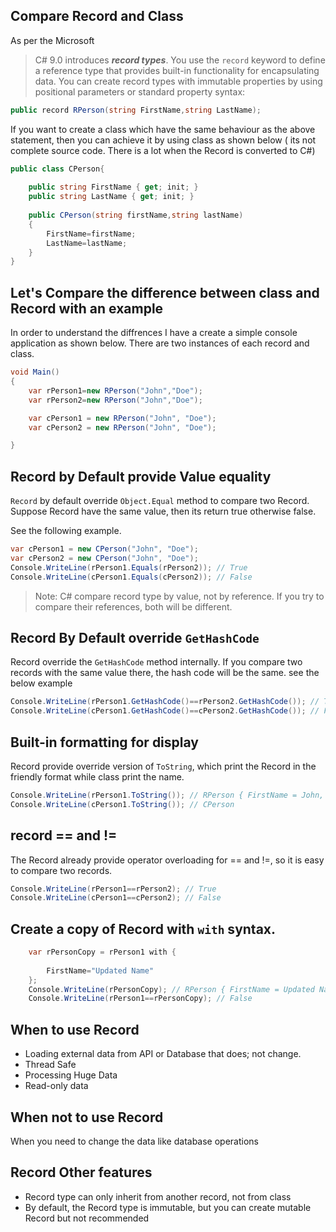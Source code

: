 
## Compare Record and Class

As per the Microsoft

> C# 9.0 introduces ***record types***. You use the `record` keyword to define a reference type that provides built-in functionality for encapsulating data. You can create record types with immutable properties by using positional parameters or standard property syntax:

```csharp
public record RPerson(string FirstName,string LastName);
```

If you want to create a class which have the same behaviour as the above statement, then you can achieve it by using class as shown below ( its not complete source code. There is a lot when the Record is converted to C#)

```csharp
public class CPerson{
	
	public string FirstName { get; init; }
	public string LastName { get; init; }
	
	public CPerson(string firstName,string lastName)
	{
		FirstName=firstName;
		LastName=lastName;
	}
}
```


## Let's Compare the difference between class and Record with an example

In order to understand the diffrences I have a create a simple console application as shown below. There are two instances of each record and class.

```csharp
void Main()
{
	var rPerson1=new RPerson("John","Doe");
	var rPerson2=new RPerson("John","Doe");

	var cPerson1 = new RPerson("John", "Doe");
	var cPerson2 = new RPerson("John", "Doe");

}

```

## Record by Default  provide Value equality

`Record` by default override `Object.Equal` method to compare two Record. Suppose Record have the same value, then its return true otherwise false.

See the following example.

```csharp
var cPerson1 = new CPerson("John", "Doe");
var cPerson2 = new CPerson("John", "Doe");
Console.WriteLine(rPerson1.Equals(rPerson2)); // True
Console.WriteLine(cPerson1.Equals(cPerson2)); // False
```
> Note: C# compare record type by value, not by reference. If you try to compare their references, both will be different.


## Record By Default override `GetHashCode`
Record override the `GetHashCode` method internally. 
If you compare two records with the same value there, the hash code will be the same. see the below example

```csharp
Console.WriteLine(rPerson1.GetHashCode()==rPerson2.GetHashCode()); // True
Console.WriteLine(cPerson1.GetHashCode()==cPerson2.GetHashCode()); // False
```

## Built-in formatting for display

Record provide override version of `ToString`, which print the Record in the friendly format while class print the name.

```csharp
Console.WriteLine(rPerson1.ToString()); // RPerson { FirstName = John, LastName = Doe }
Console.WriteLine(cPerson1.ToString()); // CPerson
```

## record == and !=

The Record already provide operator overloading for == and !=, so it is easy to compare two records.

```csharp
Console.WriteLine(rPerson1==rPerson2); // True
Console.WriteLine(cPerson1==cPerson2); // False
```


## Create a copy of Record with `with` syntax.

```csharp
	var rPersonCopy = rPerson1 with {
		
		FirstName="Updated Name"
	};
	Console.WriteLine(rPersonCopy); // RPerson { FirstName = Updated Name, LastName = Doe }
	Console.WriteLine(rPerson1==rPersonCopy); // False

```


## When to use Record

- Loading external data from API or Database that does; not change.
- Thread Safe
- Processing Huge Data
- Read-only data

## When not to use Record

When you need to change the data like database operations

## Record Other features

- Record type can only inherit from another record, not from class
 - By default, the Record type is immutable, but you can create mutable Record but not recommended
<!--stackedit_data:
eyJoaXN0b3J5IjpbLTE4MDk0ODkwMiwtMTUwMjI4NTI4Nl19
-->